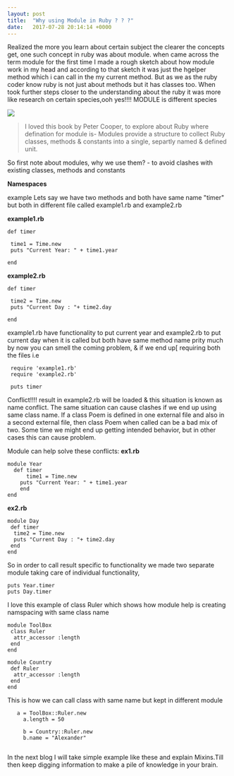 ```yaml
---
layout: post
title:  "Why using Module in Ruby ? ? ?"
date:   2017-07-28 20:14:14 +0000
---
```


Realized the more you learn about certain subject the clearer the concepts get, one such concept in ruby was about module. when came across the term module for the first time I made a rough sketch about how module work in my head and according to that sketch it was just the hgelper method which i can call in the my current method. But as we as the ruby coder know ruby is not just about methods but it has classes too. When took further steps closer to the understanding about the ruby it was more like research on certain species,ooh yes!!!!  MODULE is different species 

![](https://media.giphy.com/media/12M5oHBISJLdUA/giphy.gif)


> I loved this book by Peter Cooper, to explore about Ruby where defination for module is-
> Modules provide a structure to collect Ruby classes, methods & constants into a single, separtly named & defined unit.

So first note about modules, why we use them? - to avoid clashes with existing classes, methods and constants 

**Namespaces**

example Lets say we have two methods and both have same name "timer" but both in different file called example1.rb and example2.rb

**example1.rb**
```
def timer

 time1 = Time.new
 puts "Current Year: " + time1.year

end 

```

**example2.rb**
```
def timer

 time2 = Time.new
 puts "Current Day : "+ time2.day

end 
```

example1.rb have functionality to put current year and example2.rb to put current day when it is called but both have same method name prity much by now you can smell the coming problem, & if we end up[ requiring both the files i.e 
```
 require 'example1.rb'
 require 'example2.rb'

 puts timer
```

Conflict!!!! result in example2.rb will be loaded & this situation is known as name conflict. The same situation can cause clashes if we end up using same class name. If a class Poem is defined in one external file and also in a second external file, then class Poem when called can be a bad mix of two. Some time we might end up getting intended behavior, but in other cases this can cause problem.

Module can help solve these conflicts:
**ex1.rb**
```
module Year
  def timer
	  time1 = Time.new
    puts "Current Year: " + time1.year
	end 
end 
```
**ex2.rb**
```
module Day
 def timer
  time2 = Time.new
  puts "Current Day : "+ time2.day
 end 
end 
```
So in order to call result specific to functionality we made two separate module taking care of individual functionality,
```
puts Year.timer
puts Day.timer
```

I love this example of class Ruler which shows how module help is creating namspacing with same class name 

```
module ToolBox
 class Ruler
  attr_accessor :length
 end
end
```
```
module Country 
 def Ruler
  attr_accessor :length
 end 
end 
```
This is how we can call class with same name but kept in different module 
```
   a = ToolBox::Ruler.new
	 a.length = 50
	 
	 b = Country::Ruler.new
	 b.name = "Alexander"						
							
```

In the next blog I will take simple example like these and explain Mixins.Till then keep digging information to make a pile of knowledge in your brain.
